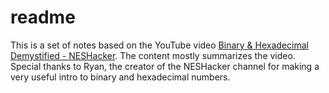 # readme

This is a set of notes based on the YouTube video [Binary & Hexadecimal Demystified - NESHacker](https://www.youtube.com/watch?v=a8eKbrcBYPM&list=PLgvDB6LWam2VkdnDwpVz4F9B_jJtEcElg&index=1&ab_channel=NesHacker). The content mostly summarizes the video. Special thanks to Ryan, the creator of the NESHacker channel for making a very useful intro to binary and hexadecimal numbers.